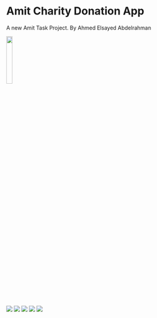 # Amit Charity Donation App

A new Amit Task Project.
By Ahmed Elsayed Abdelrahman

<img src="https://github.com/MrAhmedSayedAli/AmitCharityApp/raw/main/screenshot/Screenshot_20230228_153459.png" width="18%"></img>

![](https://github.com/MrAhmedSayedAli/AmitCharityApp/raw/main/screenshot/Screenshot_20230228_153459.png)
![](https://github.com/MrAhmedSayedAli/AmitCharityApp/raw/main/screenshot/Screenshot_20230228_153424.png)
![](https://github.com/MrAhmedSayedAli/AmitCharityApp/raw/main/screenshot/Screenshot_20230228_153446.png)
![](https://github.com/MrAhmedSayedAli/AmitCharityApp/raw/main/screenshot/Screenshot_20230228_153436.png)
![](https://github.com/MrAhmedSayedAli/AmitCharityApp/raw/main/screenshot/Screenshot_20230228_153336.png)




